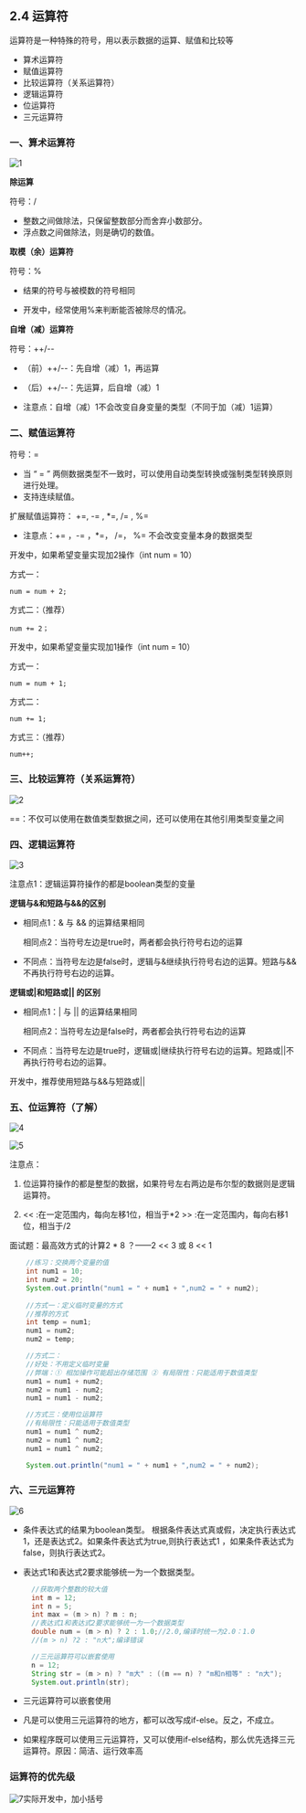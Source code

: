 ## 2.4 运算符

运算符是一种特殊的符号，用以表示数据的运算、赋值和比较等

- 算术运算符
- 赋值运算符
- 比较运算符（关系运算符）
- 逻辑运算符
- 位运算符
- 三元运算符

 

### 一、算术运算符

![1](第3章：运算符.assets/1.png)

**除运算**

符号：/

- 整数之间做除法，只保留整数部分而舍弃小数部分。
- 浮点数之间做除法，则是确切的数值。

**取模（余）运算符**

符号：%

- 结果的符号与被模数的符号相同

- 开发中，经常使用%来判断能否被除尽的情况。


**自增（减）运算符**

符号：++/--

- （前）++/--：先自增（减）1，再运算

- （后）++/--：先运算，后自增（减）1


- 注意点：自增（减）1不会改变自身变量的类型（不同于加（减）1运算）




### 二、赋值运算符

符号：= 

- 当 “ = ” 两侧数据类型不一致时，可以使用自动类型转换或强制类型转换原则进行处理。
- 支持连续赋值。

扩展赋值运算符： +=, -= , *=, /= , %=

- 注意点：+= ，-= ，*=， /=， %= 不会改变变量本身的数据类型



开发中，如果希望变量实现加2操作（int num = 10）

方式一：

```
num = num + 2;
```

方式二：（推荐）

```
num += 2；
```

开发中，如果希望变量实现加1操作（int num = 10）

方式一：

```
num = num + 1;
```

方式二：

```
num += 1;
```

方式三：（推荐） 

```
num++;
```

### 三、比较运算符（关系运算符）

![2](第3章：运算符.assets/2-16442965808668.png)

==：不仅可以使用在数值类型数据之间，还可以使用在其他引用类型变量之间

### 四、逻辑运算符

![3](第3章：运算符.assets/3-16442966173499.png)

注意点1：逻辑运算符操作的都是boolean类型的变量

**逻辑与&和短路与&&的区别**

- 相同点1：& 与 && 的运算结果相同

  相同点2：当符号左边是true时，两者都会执行符号右边的运算

- 不同点：当符号左边是false时，逻辑与&继续执行符号右边的运算。短路与&&不再执行符号右边的运算。

**逻辑或|和短路或|| 的区别**

- 相同点1：| 与 || 的运算结果相同

  相同点2：当符号左边是false时，两者都会执行符号右边的运算

- 不同点：当符号左边是true时，逻辑或|继续执行符号右边的运算。短路或||不再执行符号右边的运算。

开发中，推荐使用短路与&&与短路或|| 

 

### 五、位运算符（了解）

![4](第3章：运算符.assets/4-164429665641410.png)

![5](第3章：运算符.assets/5-164429666527511.png)

注意点：

1. 位运算符操作的都是整型的数据，如果符号左右两边是布尔型的数据则是逻辑运算符。

2. << :在一定范围内，每向左移1位，相当于*2
    \>> :在一定范围内，每向右移1位，相当于/2

 

面试题：最高效方式的计算2 * 8 ？——2 << 3 或 8 << 1

```java
	//练习：交换两个变量的值
	int num1 = 10;
	int num2 = 20;
	System.out.println("num1 = " + num1 + ",num2 = " + num2);
 
	//方式一：定义临时变量的方式
	//推荐的方式
	int temp = num1;
	num1 = num2;
	num2 = temp;

	//方式二：
	//好处：不用定义临时变量 
	//弊端：① 相加操作可能超出存储范围 ② 有局限性：只能适用于数值类型
	num1 = num1 + num2;
	num2 = num1 - num2;
	num1 = num1 - num2;

	//方式三：使用位运算符
	//有局限性：只能适用于数值类型
	num1 = num1 ^ num2;
	num2 = num1 ^ num2;
	num1 = num1 ^ num2;

	System.out.println("num1 = " + num1 + ",num2 = " + num2);
```



###  六、三元运算符

![6](第3章：运算符.assets/6-164429670097612.png)

- 条件表达式的结果为boolean类型。
  根据条件表达式真或假，决定执行表达式1，还是表达式2。如果条件表达式为true,则执行表达式1 ，如果条件表达式为false，则执行表达式2。
  
- 表达式1和表达式2要求能够统一为一个数据类型。
  
  ```java
  	//获取两个整数的较大值
  	int m = 12;
  	int n = 5;
  	int max = (m > n) ? m : n;
  	//表达式1和表达式2要求能够统一为一个数据类型
  	double num = (m > n) ? 2 : 1.0;//2.0,编译时统一为2.0：1.0
  	//(m > n) ?2 : "n大";编译错误
  
  	//三元运算符可以嵌套使用
  	n = 12;
  	String str = (m > n) ? "m大" : ((m == n) ? "m和n相等" : "n大");
  	System.out.println(str);
  ```
  
- 三元运算符可以嵌套使用

- 凡是可以使用三元运算符的地方，都可以改写成if-else。反之，不成立。

- 如果程序既可以使用三元运算符，又可以使用if-else结构，那么优先选择三元运算符。原因：简洁、运行效率高

 

### 运算符的优先级

![7](第3章：运算符.assets/7-164429673101713.png)实际开发中，加小括号